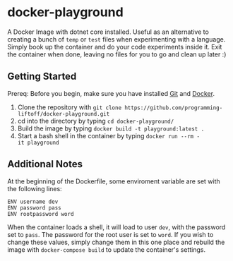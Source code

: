 # docker-playground
A Docker Image with dotnet core installed.  Useful as an alternative to creating a bunch of `temp` or `test` files when experimenting with a language.  Simply book up the container and do your code experiments inside it.  Exit the container when done, leaving no files for you to go and clean up later :)

## Getting Started
Prereq: Before you begin, make sure you have installed <a href="https://git-scm.com/book/en/v2/Getting-Started-Installing-Git" rel="noopener" target="_blank">Git</a> and <a href="https://docs.docker.com/engine/installation/" rel="noopener" target="_blank">Docker</a>.
1) Clone the repository with `git clone https://github.com/programming-liftoff/docker-playground.git`
2) cd into the directory by typing `cd docker-playground/`
3) Build the image by typing `docker build -t playground:latest .`
4) Start a bash shell in the container by typing `docker run --rm -it playground`

## Additional Notes
At the beginning of the Dockerfile, some enviroment variable are set with the following lines:
```
ENV username dev
ENV password pass
ENV rootpassword word
```

When the container loads a shell, it will load to user `dev`, with the password set to `pass`.  The password for the root user is set to `word`.
If you wish to change these values, simply change them in this one place and rebuild the image with `docker-compose build` to update the container's settings.
